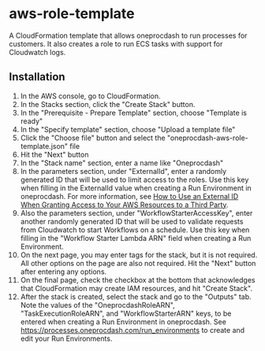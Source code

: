# aws-role-template
A CloudFormation template that allows oneprocdash to run processes for customers.
It also creates a role to run ECS tasks with support for Cloudwatch logs.

## Installation

1. In the AWS console, go to CloudFormation.
2. In the Stacks section, click the "Create Stack" button.
3. In the "Prerequisite - Prepare Template" section, choose "Template is ready"
4. In the "Specify template" section, choose "Upload a template file"
5. Click the "Choose file" button and select the "oneprocdash-aws-role-template.json" file
6. Hit the "Next" button
7. In the "Stack name" section, enter a name like "Oneprocdash"
8. In the parameters section, under "ExternalId", enter a randomly generated ID that will be used
to limit access to the roles. Use this key when filling in the ExternalId value when creating
a Run Environment in oneprocdash. For more information, see
[How to Use an External ID When Granting Access to Your AWS Resources to a Third Party](https://docs.aws.amazon.com/IAM/latest/UserGuide/id_roles_create_for-user_externalid.html).
9. Also the parameters section, under "WorkflowStarterAccessKey", enter another randomly generated ID that will be used
to validate requests from Cloudwatch to start Workflows on a schedule. Use this key when filling in the 
"Workflow Starter Lambda ARN" field when creating a Run Environment.
10. On the next page, you may enter tags for the stack, but it is not required.
All other options on the page are also not required. Hit the "Next" button
after entering any options.
11. On the final page, check the checkbox at the bottom that acknowledges
that CloudFormation may create IAM resources, and hit "Create Stack".
12. After the stack is created, select the stack and go to the "Outputs" tab.
Note the values of the "OneprocdashRoleARN", "TaskExecutionRoleARN",
and "WorkflowStarterARN" keys, to be entered when creating a Run Environment
in oneprocdash. See https://processes.oneprocdash.com/run_environments to create
and edit your Run Environments.
